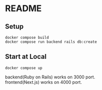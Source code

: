 # README

## Setup

```
docker compose build
docker compose run backend rails db:create
```

## Start at Local

```
docker compose up
```

backend(Ruby on Rails) works on 3000 port.  
frontend(Next.js) works on 4000 port.
